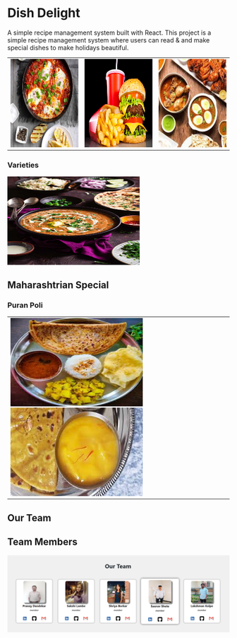 # Dish Delight

A simple recipe management system built with React.
This project is a simple recipe management system where users can read & and make special dishes to make holidays beautiful.

<table>
  <tr>
    <td><img src="./src/assets/BreakFast.jpg" alt="Categories" width="300" height="200"></td>
    <td><img src="./src/assets/fast-food.jpg" alt="Categories" width="300" height="200"></td>
    <td><img src="./src/assets/NonVeg.jpeg" alt="Categories" width="300" height="200"></td>
  </tr>
</table>

### Varieties

<img src="./src/assets/HomeImg/Dal%20Makhan.webp" alt="varieties" width="300" height="200">

## Maharashtrian Special
### Puran Poli
<table>
<tr>
<td><img src="./src/assets/puran-poli-img.jpeg" alt="puran poli" width="300" height="200"/>
<img src="./src/assets/aamras.jpeg" width="300" height="200"/>
</td>
</tr>
</table>

## Our Team

## Team Members
<img src="./src/assets/team-member.png" alt="OurTeam" >

